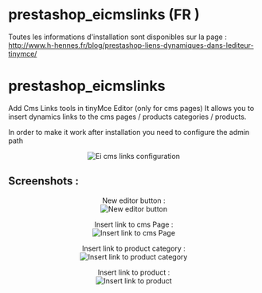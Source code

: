 # prestashop_eicmslinks (FR )
Toutes les informations d'installation sont disponibles sur la page : http://www.h-hennes.fr/blog/prestashop-liens-dynamiques-dans-lediteur-tinymce/

# prestashop_eicmslinks
Add Cms Links tools in tinyMce Editor (only for cms pages)
It allows you to insert dynamics links to the cms pages / products categories / products.

In order to make it work after installation you need to configure the admin path
<p align="center">
	<img src="http://www.h-hennes.fr/blog/wp-content/uploads/2015/05/eicmslinks-configuration.jpg" alt="Ei cms links configuration" />
</p> 

Screenshots :
--------
<p align="center">
	New editor button : <br />
	<img src="http://www.h-hennes.fr/blog/wp-content/uploads/2015/05/eicmslinks-button.jpg" alt="New editor button" />
</p>

<p align="center">
	Insert link to cms Page : <br />
	<img src="http://www.h-hennes.fr/blog/wp-content/uploads/2015/05/eicms-links-page.jpg" alt="Insert link to cms Page" />
</p>

<p align="center">
	Insert link to product category : <br />
	<img src="http://www.h-hennes.fr/blog/wp-content/uploads/2015/05/eicms-links-category.jpg" alt="Insert link to product category" />
</p>

<p align="center">
	Insert link to product : <br />
	<img src="http://www.h-hennes.fr/blog/wp-content/uploads/2015/05/eicmslinks-product.jpg" alt="Insert link to product" />
</p>
